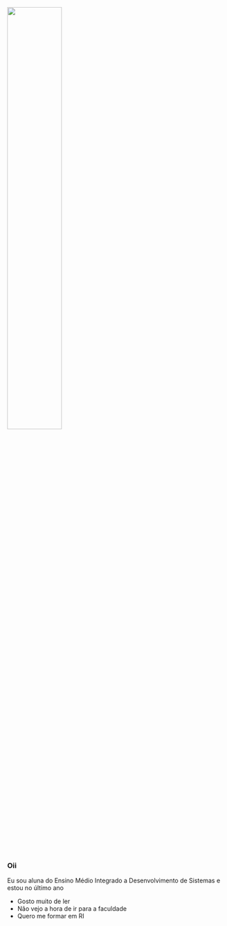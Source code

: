 <img width="50%" src="https://pngimage.net/wp-content/uploads/2018/05/chicago-fire-png-6.png">

### Oii
Eu sou aluna do Ensino Médio Integrado a Desenvolvimento de Sistemas e estou no último ano
-  Gosto muito de ler
-  Não vejo a hora de ir para a faculdade
- Quero me formar em RI
